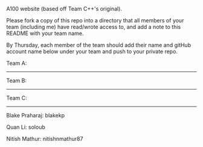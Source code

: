 A100 website (based off Team C++'s original).


Please fork a copy of this repo into a directory that all members of your team (including me) have read/wrote access to,
and add a note to this README with your team name.

By Thursday, each member of the team should add their name and gitHub account name below under your team and push to your private repo.


Team A:
_______




Team B:
_______




Team C:
_______
Blake Praharaj: blakekp

Quan Li: soloub

Nitish Mathur: nitishnmathur87